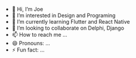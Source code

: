 - 👋 Hi, I’m Joe
- 👀 I’m interested in Design and Programing
- 🌱 I’m currently learning Flutter and React Native
- 💞️ I’m looking to collaborate on Delphi, Django
- 📫 How to reach me ...
- 😄 Pronouns: ...
- ⚡ Fun fact: ...

<!---
JusteUnCreateur/JusteUnCreateur is a ✨ special ✨ repository because its `README.md` (this file) appears on your GitHub profile.
You can click the Preview link to take a look at your changes.
--->
